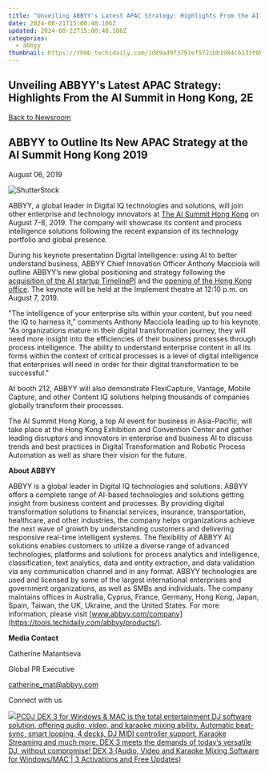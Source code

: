 ```yaml
---
title: "Unveiling ABBYY's Latest APAC Strategy: Highlights From the AI Summit in Hong Kong, 2E"
date: 2024-08-21T15:00:48.106Z
updated: 2024-08-22T15:00:48.106Z
categories:
  - abbyy
thumbnail: https://thmb.techidaily.com/1d89ad9f3797ef5721bb1984cb133f0b9a82053479b93a4aeb543f338378bede.jpg
---
```


## Unveiling ABBYY's Latest APAC Strategy: Highlights From the AI Summit in Hong Kong, 2E

[Back to Newsroom](https://tools.techidaily.com/abbyy/products/)

## ABBYY to Outline Its New APAC Strategy at the AI Summit Hong Kong 2019

August 06, 2019

![ShutterStock](https://content.abbyy.com/-/media/project/abbyy/abbyy/branchtemplates/shutterstock_1272462163_1296-x-729.jpg?h=729&iar=0&w=1296)

  
ABBYY, a global leader in Digital IQ technologies and solutions, will join other enterprise and technology innovators at [The AI Summit Hong Kong](https://hongkong.theaisummit.com/ "The AI Summit Hong Kong") on August 7-8, 2019\. The company will showcase its content and process intelligence solutions following the recent expansion of its technology portfolio and global presence.

During his keynote presentation Digital Intelligence: using AI to better understand business, ABBYY Chief Innovation Officer Anthony Macciola will outline ABBYY’s new global positioning and strategy following the [acquisition of the AI startup TimelinePI](https://www.businesswire.com/news/home/20190520005201/en/ABBYY-Announces-Agreement-Acquire-TimelinePI-Deliver-Digital) and the [opening of the Hong Kong office](https://www.bloomberg.com/press-releases/2019-07-16/abbyy-opens-office-in-hong-kong-to-strengthen-presence-in-asia). The keynote will be held at the Implement theatre at 12:10 p.m. on August 7, 2019.

"The intelligence of your enterprise sits within your content, but you need the IQ to harness it,” comments Anthony Macciola leading up to his keynote. “As organizations mature in their digital transformation journey, they will need more insight into the efficiencies of their business processes through process intelligence. The ability to understand enterprise content in all its forms within the context of critical processes is a level of digital intelligence that enterprises will need in order for their digital transformation to be successful."

At booth 212, ABBYY will also demonstrate FlexiCapture, Vantage, Mobile Capture, and other Content IQ solutions helping thousands of companies globally transform their processes.

The AI Summit Hong Kong, a top AI event for business in Asia-Pacific, will take place at the Hong Kong Exhibition and Convention Center and gather leading disruptors and innovators in enterprise and business AI to discuss trends and best practices in Digital Transformation and Robotic Process Automation as well as share their vision for the future.

  
**About ABBYY**

ABBYY is a global leader in Digital IQ technologies and solutions. ABBYY offers a complete range of AI-based technologies and solutions getting insight from business content and processes. By providing digital transformation solutions to financial services, insurance, transportation, healthcare, and other industries, the company helps organizations achieve the next wave of growth by understanding customers and delivering responsive real-time intelligent systems. The flexibility of ABBYY AI solutions enables customers to utilize a diverse range of advanced technologies, platforms and solutions for process analytics and intelligence, classification, text analytics, data and entity extraction, and data validation via any communication channel and in any format. ABBYY technologies are used and licensed by some of the largest international enterprises and government organizations, as well as SMBs and individuals. The company maintains offices in Australia, Cyprus, France, Germany, Hong Kong, Japan, Spain, Taiwan, the UK, Ukraine, and the United States. For more information, please visit [www.abbyy.com/company](https://tools.techidaily.com/abbyy/products/).

  
**Media Contact**

Catherine Matantseva

Global PR Executive

[catherine\_mat@abbyy.com](https://tools.techidaily.com/abbyy/products/)

Connect with us

<ins class="adsbygoogle"
     style="display:block"
     data-ad-format="autorelaxed"
     data-ad-client="ca-pub-7571918770474297"
     data-ad-slot="1223367746"></ins>



<ins class="adsbygoogle"
     style="display:block"
     data-ad-client="ca-pub-7571918770474297"
     data-ad-slot="8358498916"
     data-ad-format="auto"
     data-full-width-responsive="true"></ins>

<!-- affiliate ads begin -->
<a href="https://shop.pcdj.com/order/checkout.php?PRODS=4698824&QTY=1&AFFILIATE=108875&CART=1"> <img src="https://secure.avangate.com/images/merchant/47f4b6321e9fd8e8f7326a6adc1a7c1e/products/dex3pro-screenshot-homepage.png" border="0">PCDJ DEX 3 for Windows & MAC is the total entertainment DJ software solution, offering audio, video, and karaoke mixing ability. Automatic beat-sync, smart looping, 4 decks, DJ MIDI controller support, Karaoke Streaming and much more. 
DEX 3 meets the demands of today’s versatile DJ, without compromise! 
DEX 3 (Audio, Video and Karaoke Mixing Software for Windows/MAC | 3 Activations and Free Updates)</a>
<!-- affiliate ads end -->